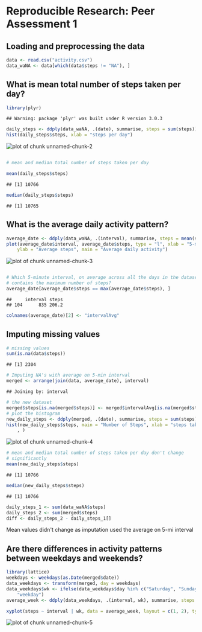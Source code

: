 
# Reproducible Research: Peer Assessment 1

## Loading and preprocessing the data

```r
data <- read.csv("activity.csv")
data_waNA <- data[which(data$steps != "NA"), ]
```

## What is mean total number of steps taken per day?

```r
library(plyr)
```

```
## Warning: package 'plyr' was built under R version 3.0.3
```

```r
daily_steps <- ddply(data_waNA, .(date), summarise, steps = sum(steps))
hist(daily_steps$steps, xlab = "steps per day")
```

![plot of chunk unnamed-chunk-2](figure/unnamed-chunk-2.png) 

```r

# mean and median total number of steps taken per day

mean(daily_steps$steps)
```

```
## [1] 10766
```

```r
median(daily_steps$steps)
```

```
## [1] 10765
```

## What is the average daily activity pattern?

```r
average_date <- ddply(data_waNA, .(interval), summarise, steps = mean(steps))
plot(average_date$interval, average_date$steps, type = "l", xlab = "5-minute interval", 
    ylab = "Average steps", main = "Average daily activity")
```

![plot of chunk unnamed-chunk-3](figure/unnamed-chunk-3.png) 

```r

# Which 5-minute interval, on average across all the days in the dataset,
# contains the maximum number of steps?
average_date[average_date$steps == max(average_date$steps), ]
```

```
##     interval steps
## 104      835 206.2
```

```r
colnames(average_date)[2] <- "intervalAvg"
```

## Imputing missing values

```r
# missing values
sum(is.na(data$steps))
```

```
## [1] 2304
```

```r
# Imputing NA's with average on 5-min interval
merged <- arrange(join(data, average_date), interval)
```

```
## Joining by: interval
```

```r
# the new dataset
merged$steps[is.na(merged$steps)] <- merged$intervalAvg[is.na(merged$steps)]
# plot the histogram
new_daily_steps <- ddply(merged, .(date), summarise, steps = sum(steps))
hist(new_daily_steps$steps, main = "Number of Steps", xlab = "steps taken each day", 
    , )
```

![plot of chunk unnamed-chunk-4](figure/unnamed-chunk-4.png) 

```r
# mean and median total number of steps taken per day don't change
# significantly
mean(new_daily_steps$steps)
```

```
## [1] 10766
```

```r
median(new_daily_steps$steps)
```

```
## [1] 10766
```

```r
daily_steps_1 <- sum(data_waNA$steps)
daily_steps_2 <- sum(merged$steps)
diff <- daily_steps_2 - daily_steps_1[]
```

Mean values didn't change as imputation used the average on 5-mi interval

## Are there differences in activity patterns between weekdays and weekends?

```r
library(lattice)
weekdays <- weekdays(as.Date(merged$date))
data_weekdays <- transform(merged, day = weekdays)
data_weekdays$wk <- ifelse(data_weekdays$day %in% c("Saturday", "Sunday"), "weekend", 
    "weekday")
average_week <- ddply(data_weekdays, .(interval, wk), summarise, steps = mean(steps))

xyplot(steps ~ interval | wk, data = average_week, layout = c(1, 2), type = "l")
```

![plot of chunk unnamed-chunk-5](figure/unnamed-chunk-5.png) 

